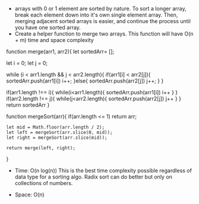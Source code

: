 - arrays with 0 or 1 element are sorted by nature. To sort a longer array, break each element down into it's own single element array. Then, merging adjacent sorted arrays is easier, and continue the process until you have one sorted array.
- Create a helper function to merge two arrays. This function will have O(n + m) time and space complexity


function merge(arr1, arr2){
  let sortedArr= [];

  let i = 0;
  let j = 0;

  while (i < arr1.length && j < arr2.length){
    if(arr1[i] < arr2[j]){
      sortedArr.push(arr1[i])
      i++;
    }else{
      sortedArr.push(arr2[j])
      j++;
    }
  }

  if(arr1.length !== i){
    while(i<arr1.length){
      sortedArr.push(arr1[i])
      i++
    }
  }
    if(arr2.length !== j){
    while(j<arr2.length){
      sortedArr.push(arr2[j])
      j++
    }
  }
  return sortedArr
}

function mergeSort(arr){
    if(arr.length <= 1) return arr;

    let mid = Math.floor(arr.length / 2);
    let left = mergeSort(arr.slice(0, mid));
    let right = mergeSort(arr.slice(mid));

    return merge(left, right);
}



- Time: O(n log(n)) 
    This is the best time complexity possible regardless of data type for a sorting algo. Radix sort can do better but only on collections of numbers.

- Space: O(n)